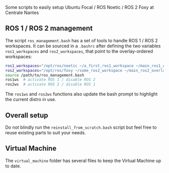 Some scripts to easily setup Ubuntu Focal / ROS Noetic / ROS 2 Foxy at Centrale Nantes

## ROS 1 / ROS 2 management

The script `ros_management.bash` has a set of tools to handle ROS 1 / ROS 2 workspaces. It can be sourced in a `.bashrc` after defining the two variables `ros1_workspaces` and `ros2_workspaces`, that point to the overlay-ordered workspaces:

```bash
ros1_workspaces="/opt/ros/noetic ~/a_first_ros1_workspace ~/main_ros1_overlay"
ros2_workspaces="/opt/ros/foxy ~/some_ros2_workspace ~/main_ros2_overlay"
source /path/to/ros_management.bash
ros1ws  # activate ROS 1 / disable ROS 2
ros2ws  # activate ROS 2 / disable ROS 1
```
The `ros1ws` and `ros2ws` functions also update the bash prompt to highlight the current distro in use.

## Overall setup

Do not blindly run the `reinstall_from_scratch.bash` script but feel free to reuse existing parts to suit your needs.


## Virtual Machine

The `virtual_machine` folder has several files to keep the Virtual Machine up to date. 
